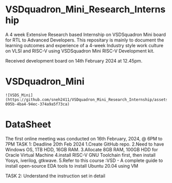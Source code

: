 # VSDquadron_Mini_Research_Internship
A 4 week Extensive Research based Internship on VSDSquadron Mini board for RTL to Advanced Developers.
This repositary is mainly to document the learning outcomes and experience of a 4-week Industry style work culture on VLSI and RISC-V using VSDSquadron Mini RISC-V Development kit.

Received development board on 14th February 2024 at 12.45pm.

# VSDquadron_Mini
    ![VSDS_Mini](https://github.com/sneh2411/VSDquadron_Mini_Research_Internship/assets/46631767/905ba215-095b-4ba4-94ec-374a9a5f73ca)

# DataSheet 

The first online meeting was conducted on 16th February, 2024, @ 6PM to 7PM
TASK 1: Deadline 20th Feb 2024
1.Create GitHub repo. 
2.Need to have Windows OS, 1TB HDD, 16GB RAM.
3.Allocate 8GB RAM, 100GB HDD for Oracle Virtual Machine 
4.install RISC-V GNU Toolchain first, then install Yosys, iverilog, gtkwave. 
5.Refer to this course :VSD - A complete guide to install open-source EDA tools to install Ubuntu 20.04 using VM

TASK 2: Understand the instruction set in detail

